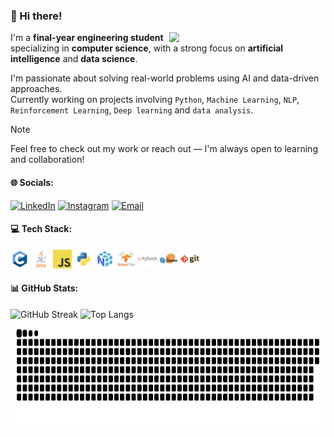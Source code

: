### 👋 Hi there!
<img align="right" src="https://media2.giphy.com/media/v1.Y2lkPTc5MGI3NjExczFnNnF0amV5cTl6amZldzl3dHZmMTA1MWx1cmU1Ym44NHNjNnVmZCZlcD12MV9pbnRlcm5hbF9naWZfYnlfaWQmY3Q9Zw/R03zWv5p1oNSQd91EP/giphy.gif" width="250" style="padding:"/>

I'm a **final-year engineering student** specializing in **computer science**, with a strong focus on **artificial intelligence** and **data science**.

I'm passionate about solving real-world problems using AI and data-driven approaches.  
Currently working on projects involving `Python`, `Machine Learning`, `NLP`,  <br>
`Reinforcement Learning`, `Deep learning` and `data analysis`.


> [!NOTE]
>  Feel free to check out my work or reach out — I'm always open to learning and collaboration!


#### 🌐 Socials:
[![LinkedIn](https://img.shields.io/badge/LinkedIn-blue?logo=linkedin&logoColor=white)](https://www.linkedin.com/in/marcloiccedric/)
[![Instagram](https://img.shields.io/badge/Instagram-%23E4405F?logo=instagram&logoColor=white)](https://instagram.com/lategardener)
[![Email](https://img.shields.io/badge/Email-djolemarc@cy--tech.fr-red?logo=gmail&logoColor=white)](mailto:djolemarc@cy-tech.fr)



#### 💻 Tech Stack:
<p align="left">
  <code><img src="https://github.com/github/explore/raw/main/topics/c/c.png" width="30" height="30" alt="C" /></code>
  <code><img src="https://github.com/github/explore/raw/main/topics/java/java.png" width="30" height="30" alt="Java" /></code>
  <code><img src="https://github.com/github/explore/raw/main/topics/javascript/javascript.png" width="30" height="30" alt="JavaScript" /></code>
  <code><img src="https://github.com/github/explore/raw/main/topics/python/python.png" width="30" height="30" alt="Python" /></code>
  <code><img src="https://github.com/github/explore/raw/main/topics/numpy/numpy.png" width="30" height="30" alt="NumPy" /></code>
  <code><img src="https://github.com/github/explore/raw/main/topics/tensorflow/tensorflow.png" width="30" height="30" alt="TensorFlow" /></code>
  <code><img src="https://github.com/github/explore/raw/main/topics/pytorch/pytorch.png" width="30" height="30" alt="PyTorch" /></code>
  <code><img src="https://github.com/github/explore/raw/main/topics/scikit-learn/scikit-learn.png" width="30" height="30" alt="Scikit-learn" /></code>
  <code><img src="https://github.com/github/explore/raw/main/topics/git/git.png" width="30" height="30" alt="Git" /></code>
</p>




#### 📊 GitHub Stats:
<div align="left">
  <img src="https://nirzak-streak-stats.vercel.app/?user=lategardener&theme=white&hide_border=true" alt="GitHub Streak" style="height:180px;" />
  <img src="https://github-readme-stats.vercel.app/api/top-langs/?username=lategardener&theme=white&hide_border=true&include_all_commits=true&count_private=false&layout=compact" alt="Top Langs" style="height:180px;" />
</div>

<div align="left">
  <img src="https://github.com/lategardener/snk/blob/output-svg-only/github-contribution-grid-snake-dark.svg" alt="Snake animation"  style="height:175px;"/>
</div>
